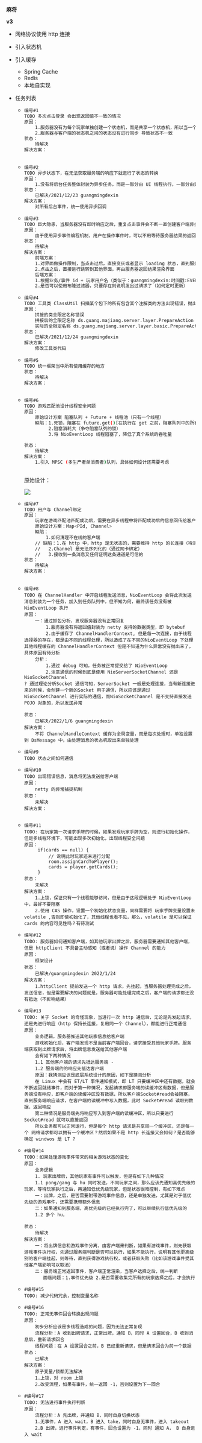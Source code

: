 **麻将**



**v3**

- 网络协议使用 http 连接

- 引入状态机

- 引入缓存

  - Spring Cache
  - Redis
  - 本地自实现

- 任务列表

  
  
  - ```bash
    编号#1
    TODO 多次点击登录 会出现返回值不一致的情况
    原因：
    	1.服务器没有为每个玩家单独创建一个状态机，而是共享一个状态机，所以当一个玩家的状态改变后，会影响到其他玩家
    	2.服务器与客户端的状态机之间的状态没有进行同步 导致状态不一致
    状态：
        待解决
    解决方案：
        
    ```
  
  - ```bash
    编号#2
    TODO 异步状态下，在无法获取服务端的响应下就进行了状态的转换
    原因：
    	1.没有将后台任务整体封装为异步任务，而是一部分由 UI 线程执行，一部分由异步线程执行
    状态：
    	已解决/2021/12/23 guangmingdexin
    解决方案：
    	对所有后台事件，统一使用异步回调
    ```
  
  - ```bash
    编号#3
    TODO 巨大隐患，当服务器没有即时响应之后，重复点击事件会不断一直创建客户端异步线程去发送请求
    原因：
    	由于使用异步事件编程机制，用户在操作事件时，可以不用等待服务器结果的返回
    状态：
    	待解决
    解决方案：
    	前端方案：
    	1.对界面做操作限制，当点击过后，直接变灰或者显示 loading 状态，直到服务器操作成功，界面再执行相应回调
    	2.点击之后，直接进行跳转到其他界面，再由服务器返回结果渲染界面
    	后端方案：
    	1.根据业务/事件 id + 玩家用户名（类似于：guangmingdexin:时间戳:EVENT_LOGIN_ID）,将这个请求消息缓存在本地中，使用一个类似于 map 的记录，如果当小于多少时间频繁请求，直接请求失败，也可以防止无限制的创建异步线程
    	2.是否可以使用布隆过滤器，只要存在则说明发出过请求了（如何定时更新）
    ```
  
  - ```bash
    编号#4
    TODO 工具类 ClassUtil 扫描某个包下的所有包含某个注解类的方法出现错误，抛出异常java.lang.ClassNotFoundException
    原因：
    	拼接的类全限定名称错误
    	拼接后的全限定名称 ds.guang.majiang.server.layer.PrepareAction 
    	实际的全限定名称 ds.guang.majiang.server.layer.basic.PrepareAction 
    状态：
    	已解决/2021/12/24 guangmingdexin
    解决方案：
    	修改工具类代码
    ```
  
  - ```bash
    编号#5
    TODO 统一框架当中所有使用缓存的地方
    状态：
    	待解决
    解决方案：
    	
    ```
  
  - ```bash
    编号#6
    TODO 游戏匹配池设计线程安全问题
    原因：
    	原始设计方案 阻塞队列 + Future + 线程池（只有一个线程）
    	缺陷：1.死锁，阻塞在 future.get()[在执行在 get 之前，阻塞队列中的所有元素都被出队了，所以此时条件判断不满足，一直阻塞]
    		 2.阻塞消耗大（争夺阻塞队列的锁）
    		 3.将 NioEventLoop 线程阻塞了，降低了真个系统的吞吐量
    		
    状态：
    	待解决
    解决方案：
    	1.引入 MPSC (多生产者单消费者)队列，具体如何设计还需要考虑
    	
    ```
    
    原始设计：
    
    ![](C:\Users\guangyong.deng\Desktop\project\majiang\record-png\match-pool.png)
    
  - ```bash
    编号#7
    TODO 用户与 Channel绑定
    原因：
    	玩家在游戏匹配池匹配成功后，需要在异步线程中将匹配成功后的信息回传给客户端，此时就涉及到了如何获取玩家客户端的能力
    	原始设计方案：Map<PId, Channel>
        缺陷：
        	1.如何清理不在线的客户端
    	// 缺陷：1.在 http 中，http 是无状态的，需要维持 http 的长连接（待测试！）
    	//	 2.Channel 是无法序列化的（通过网卡绑定）
    	//	 3.接收到一条消息又任何证明这条通道是可信的
    状态：
    	待解决
    解决方案：
    	
    ```
  
  - ```
    编号#8
    TODO 在 ChannelHandler 中开启线程发送消息，NioEventLoop 会将此次发送消息封装为一个任务，加入到任务队列中，但不知为何，最终该任务没有被 NioEventLoop 执行
    原因：
    	一：通过抓包分析，发现服务器没有正常回复
    		1.服务器没有将返回值封装为 netty 支持的数据类型，即 bytebuf
    		2.由于缓存了 ChannelHandlerContext, 但是每一次连接，由于线程选择器的存在，都是由不同的线程处理，所以造成了在不同的NioEventLoop 下处理其他线程缓存的 ChannelHandlerContext 但是不知道为什么异常没有抛出来了，具体原因有待分析
    	分析：
    		1.通过 debug 可知，任务被正常提交给了 NioEventLoop
    		2.注意通信的时候到底是使用 NioServerSocketChannel 还是NioSocketChannel 
    ? 通过理论分析Socket 通信可知，ServerSocket 一般是处理连接，当有新连接进来的时候，会创建一个新的Socket 用于通信，所以应该是通过 NioSocketChannel 进行实际的通信，而NioSocketChannel 是不支持直接发送 POJO 对象的，所以发送异常
    	
    状态：
    	已解决/2022/1/6 guangmingdexin 
    解决方案：
    	不将 ChannelHandleContext 缓存为全局变量，而是每次处理时，单独设置到 DsMessage 中，由处理消息的状态机取出来单独处理
    ```
    
  - ```
    编号#9
    TODO 状态之间如何通信
    ```
  
  - ```
    编号#10
    TODO 出现错误信息，消息将无法发送给客户端
    原因：
    	netty 的异常捕捉机制
    状态：
    	未解决
    解决方案：
    	
    ```
  
  - ```
    编号#11
    TODO: 在玩家第一次请求手牌的时候，如果发现玩家手牌为空，则进行初始化操作，但是多线程环境下，可能出现多次初始化，出现线程安全问题
    原因：
    	 if(cards == null) {
             // 说明此时玩家还未进行分配
             room.assignCardToPlayer();
             cards = player.getCards();
         }
    状态：
    	未解决
    解决方案：
    	1.上锁，保证只有一个线程能够访问，但是由于这段逻辑处于 NioEventLoop 中，最好不要阻塞
    	2.使用 CAS 操作，设置一个初始化状态变量，同样需要将 玩家手牌变量设置未 volatile ,否则即使初始化了，其他线程也看不见，那么，volatile 是可以保证 cards 的内容可见性吗？有待测试
    ```
  
  - ```
    编号#12
    TODO: 服务器如何通知客户端，如其他玩家出牌之后，服务器需要通知其他客户端，但是 httpClient 不具备主动感知（或者说）操作 Channel 的能力
    原因：
    	框架设计
    状态：
    	已解决/guangmingdexin 2022/1/24
    解决方案：
    	1.httpClient 提前发送一个 http 请求，先挂起，当服务器处理完成之后，发送信息，但是需要解决的问题就是，服务器可能处理完成之后，客户端的请求都还没有抵达（不影响结果）
    ```
    
  - ```
    编号#13
    TODO: 关于 Socket 的奇怪现象，当进行一次 http 通信后，无论是先发起请求，还是先进行响应（http 保持长连接，复用同一个 Channel），都能进行正常通信
    原因：
    	业务逻辑，服务器推送其他玩家信息给客户端
    	游戏初始化后，客户端发现不是当前客户端回合，请求接受其他玩家手牌。服务端获取到出牌请求后，将出牌信息发送给其他客户端
    	会有如下两种情况
    	1.1 其他客户端的请求先抵达服务端 - 
    	1.2 服务端的的响应先抵达客户端
    	原因：我猜测应该是底层系统设计的原因，如下是猜测分析
    	在 Linux 中会有 ET/LT 事件通知模式，即 LT 只要缓冲区中还有数据，就会不断返回就绪事件，而对于第一种情况，发起请求即服务端的读缓冲区有数据，但是服务端没有响应，即客户端的读缓冲区没有数据，所以客户端Socket#read会被阻塞，直到服务端响应请求，在客户端的读缓冲中写入数据，此时 Socket#read 读取到数据，返回响应
    	第二种情况是服务端先将响应写入到客户端的读缓冲区，所以只要进行 Socket#read 就可以直接返回
    	所以业务都可以正常运行，但是每个 http 请求是共享同一个缓冲区，还是每一个 网络请求都可以拥有一个缓冲区？然后如果不是 http 长连接又会如何？是否能够确定 windwos 是 LT ?
    ```
  
  - ```
    #编号#14
    TODO：如果处理游戏事件带来的相关游戏状态的变化
    原因：
    	业务逻辑
    	1. 玩家出牌后，其他玩家有事件可以触发，但是有如下几种情况
    	1.1 pong/gang 与 hu 同时发送，不同玩家之间，那么应该先通知高优先级的玩家，等待玩家执行之后，再通知低优先级玩家，但是状态很难控制，有如下难点
    	一：出牌，之后，是否需要附带游戏事件信息，还是单独发送，尤其是对于低优先级的游戏事件，还需要携带额外信息
    	二：如果通知到服务端，高优先级的已经执行完了，可以继续执行低优先级的
    	1.2 多个 hu，
    	
    状态：
    	待解决
    解决方案：
    	一：将出牌信息和游戏事件分离，由客户端来判断，如果有游戏事件，则先获取游戏事件执行权，先通过服务端判断是否可以执行，如果不能执行，说明有其他更高级别的客户端挂起，则等待，直到获得游戏执行权，或者获取失败（比如该游戏事件受其他客户端影响可以取消）
    	二：服务端正常返回事件，客户端正常渲染，当客户选择之后，统一判断
    	   面临问题：1.事件优先级	2.是否需要收集完所有的玩家选择之后，才会执行
    ```
    
  - ```
    #编号#15
    TODO: 减少代码冗余，控制变量名称
    ```
  
  - ```
    #编号#16
    TODO: 正常无事件回合转换出现问题
    原因：
    	初步分析应该是多线程造成的问题，因为无法正常复现
    	流程分析：A 收到出牌请求，正常出牌，通知 B，同时 A 设置回合，B 收到消息后，重新请求回合
    	线程问题：在 A 设置回合之前，B 已经重新请求，但是请求回合为前一个数据
    状态：
    	已解决
    解决方案：
    	原子变量/锁都无法解决
    	1.上锁，对 room 上锁
    	2.改变流程，如果有事件，统一返回 -1，否则设置为下一回合
    
    ```
  
  - ```
    #编号#17
    TODO: 无法进行事件执行判断
    原因：
    	流程分析：A 先出牌，并通知 B，同时自身切换状态
    	1.无事件，A 进入 wait，B 进入 take，同时自身无事件，进入 takeout
    	2.B 出牌，进行事件判定，有事件，回合设置为 -1，同时 通知 A， B 自身进入 wait
    ```
  
    
  
  

